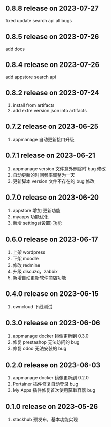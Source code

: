 ## 0.8.8 release on 2023-07-27

fixed update search api all bugs

## 0.8.5 release on 2023-07-26

add docs

## 0.8.4 release on 2023-07-26

add appstore search api

## 0.8.2 release on 2023-07-24

1. install from artifacts
2. add extre version.json into artifacts

## 0.7.2 release on 2023-06-25

1. appmanage 自动更新接口升级

## 0.7.1 release on 2023-06-21

1. appmanage version 文件意外删除时 bug 修改
2. 自动更新的时间频率调整为一天
3. 更新脚本 version 文件不存在的 bug 修改

## 0.7.0 release on 2023-06-20

1. appstore 增加 更新功能
2. myapps 功能优化
3. 新增 settings(设置) 功能

## 0.6.0 release on 2023-06-17

1. 上架 wordpress
2. 下架 moodle
3. 修改 redmine
4. 升级 discuzq，zabbix
5. 新增自动更新软件商店功能

## 0.4.0 release on 2023-06-15

1. owncloud 下线测试

## 0.3.0 release on 2023-06-06

1. appmanage docker 镜像更新到 0.3.0
2. 修复 prestashop 无法访问的 bug
3. 修复 odoo 无法安装的 bug

## 0.2.0 release on 2023-06-03

1. appmanage docker 镜像更新到 0.2.0
2. Portainer 插件修复自动登录 bug
3. My Apps 插件修复首次使用获取容器 bug

## 0.1.0 release on 2023-05-26

1. stackhub 预发布，基本功能实现
